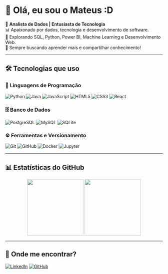 # 👋 Olá, eu sou o Mateus :D
🚀 **Analista de Dados | Entusiasta de Tecnologia**  
📊 Apaixonado por dados, tecnologia e desenvolvimento de software.  
🎯 Explorando SQL, Python, Power BI, Machine Learning e Desenvolvimento Web.  
🔎 Sempre buscando aprender mais e compartilhar conhecimento!  

---

## 🛠 **Tecnologias que uso**
### 📌 **Linguagens de Programação**
![Python](https://img.shields.io/badge/Python-3776AB?style=for-the-badge&logo=python&logoColor=white)
![Java](https://img.shields.io/badge/Java-007396?style=for-the-badge&logo=java&logoColor=white)
![JavaScript](https://img.shields.io/badge/JavaScript-F7DF1E?style=for-the-badge&logo=javascript&logoColor=black)
![HTML5](https://img.shields.io/badge/HTML5-E34F26?style=for-the-badge&logo=html5&logoColor=white)
![CSS3](https://img.shields.io/badge/CSS3-1572B6?style=for-the-badge&logo=css3&logoColor=white)
![React](https://img.shields.io/badge/React-61DAFB?style=for-the-badge&logo=react&logoColor=black)

### 🗄️ **Banco de Dados**
![PostgreSQL](https://img.shields.io/badge/PostgreSQL-336791?style=for-the-badge&logo=postgresql&logoColor=white)
![MySQL](https://img.shields.io/badge/MySQL-4479A1?style=for-the-badge&logo=mysql&logoColor=white)
![SQLite](https://img.shields.io/badge/SQLite-003B57?style=for-the-badge&logo=sqlite&logoColor=white)

### ⚙️ **Ferramentas e Versionamento**
![Git](https://img.shields.io/badge/Git-F05032?style=for-the-badge&logo=git&logoColor=white)
![GitHub](https://img.shields.io/badge/GitHub-181717?style=for-the-badge&logo=github&logoColor=white)
![Docker](https://img.shields.io/badge/Docker-2496ED?style=for-the-badge&logo=docker&logoColor=white)
![Jupyter](https://img.shields.io/badge/Jupyter-F37626?style=for-the-badge&logo=jupyter&logoColor=white)

---

## 📊 **Estatísticas do GitHub**
<div align="center">
  <img height="180em" src="https://github-readme-stats.vercel.app/api?username=padilha07&show_icons=true&theme=radical"/>
  <img height="180em" src="https://github-readme-stats.vercel.app/api/top-langs/?username=padilha07&layout=compact&langs_count=6&theme=radical"/>
</div>

---

## 📢 **Onde me encontrar?**
[![LinkedIn](https://img.shields.io/badge/LinkedIn-blue?style=for-the-badge&logo=linkedin)](https://linkedin.com/in/mateus-z-padilha)
[![GitHub](https://img.shields.io/badge/GitHub-gray?style=for-the-badge&logo=github)](https://github.com/padilha07)

